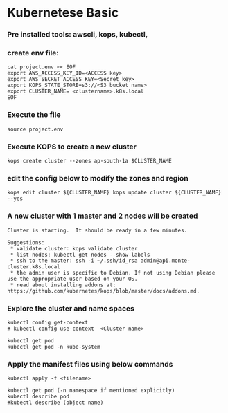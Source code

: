 # Kubernetese Basic

### Pre installed tools: awscli, kops, kubectl,
### create env file:
```
cat project.env << EOF
export AWS_ACCESS_KEY_ID=<ACCESS key>
export AWS_SECRET_ACCESS_KEY=<Secret key>
export KOPS_STATE_STORE=s3://<S3 bucket name>
export CLUSTER_NAME= <clustername>.k8s.local
EOF
```
### Execute the file
`
source project.env
`

### Execute KOPS to create a new cluster
`
kops create cluster --zones ap-south-1a $CLUSTER_NAME
`
### edit the config below to modify the zones and region
`
kops edit cluster ${CLUSTER_NAME}
kops update cluster ${CLUSTER_NAME} --yes
`
### A new cluster with 1 master and 2 nodes will be created


```
Cluster is starting.  It should be ready in a few minutes.

Suggestions:
 * validate cluster: kops validate cluster
 * list nodes: kubectl get nodes --show-labels
 * ssh to the master: ssh -i ~/.ssh/id_rsa admin@api.monte-cluster.k8s.local
 * the admin user is specific to Debian. If not using Debian please use the appropriate user based on your OS.
 * read about installing addons at: https://github.com/kubernetes/kops/blob/master/docs/addons.md.
```



### Explore the cluster and name spaces
```
kubectl config get-context
# kubectl config use-context  <Cluster name>

kubectl get pod
kubectl get pod -n kube-system

```



### Apply the manifest files using below commands
```
kubectl apply -f <filename>

kubectl get pod (-n namespace if mentioned explicitly)
kubectl describe pod
#kubectl describe (object name)
```
